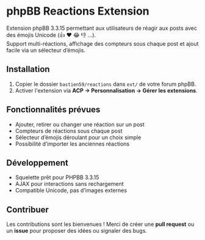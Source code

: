 # phpBB Reactions Extension

Extension phpBB 3.3.15 permettant aux utilisateurs de réagir aux posts avec des émojis Unicode (👍 ❤️ 😂 👎 …).  
Support multi-réactions, affichage des compteurs sous chaque post et ajout facile via un sélecteur d’émojis.

## Installation

1. Copier le dossier `bastien59/reactions` dans `ext/` de votre forum phpBB.  
2. Activer l'extension via **ACP → Personnalisation → Gérer les extensions**.  

## Fonctionnalités prévues

- Ajouter, retirer ou changer une réaction sur un post  
- Compteurs de réactions sous chaque post  
- Sélecteur d’émojis déroulant pour un choix simple  
- Possibilité d’importer les anciennes réactions  

## Développement

- Squelette prêt pour PHPBB 3.3.15  
- AJAX pour interactions sans rechargement  
- Compatible Unicode, pas d’images externes  

## Contribuer

Les contributions sont les bienvenues ! Merci de créer une **pull request** ou un **issue** pour proposer des idées ou signaler des bugs.
